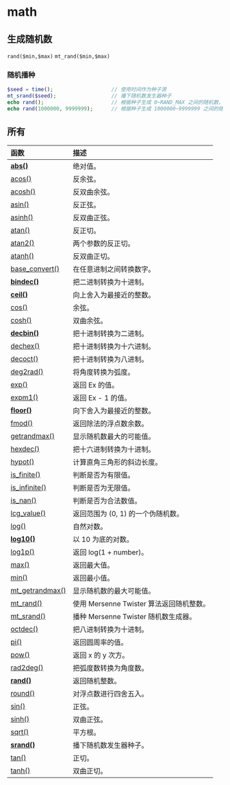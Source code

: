 # math
## 生成随机数
`rand($min,$max)`
`mt_rand($min,$max)`
### 随机播种
```php
$seed = time();                   // 使用时间作为种子源
mt_srand($seed);                  // 播下随机数发生器种子
echo rand();                      // 根据种子生成 0~RAND_MAX 之间的随机数，如果 $seed 值固定，则生成的随机数也不变
echo rand(1000000, 9999999);      // 根据种子生成 1000000~9999999 之间的随机数，如果 $seed 值固定，则生成的随机数也不变
```
## 所有
 | 函数                                                                           | 描述                                     |
 |:------------------------------------------------------------------------------ |:---------------------------------------- |
 | [**abs()**](https://www.w3school.com.cn/php/func_math_abs.asp)                 | 绝对值。                                 |
 | [acos()](https://www.w3school.com.cn/php/func_math_acos.asp)                   | 反余弦。                                 |
 | [acosh()](https://www.w3school.com.cn/php/func_math_acosh.asp)                 | 反双曲余弦。                             |
 | [asin()](https://www.w3school.com.cn/php/func_math_asin.asp)                   | 反正弦。                                 |
 | [asinh()](https://www.w3school.com.cn/php/func_math_asinh.asp)                 | 反双曲正弦。                             |
 | [atan()](https://www.w3school.com.cn/php/func_math_atan.asp)                   | 反正切。                                 |
 | [atan2()](https://www.w3school.com.cn/php/func_math_atan.asp)                  | 两个参数的反正切。                       |
 | [atanh()](https://www.w3school.com.cn/php/func_math_atanh.asp)                 | 反双曲正切。                             |
 | [base_convert()](https://www.w3school.com.cn/php/func_math_base_convert.asp)   | 在任意进制之间转换数字。                 |
 | [**bindec()**](https://www.w3school.com.cn/php/func_math_bindec.asp)           | 把二进制转换为十进制。                   |
 | [**ceil()**](https://www.w3school.com.cn/php/func_math_ceil.asp)               | 向上舍入为最接近的整数。                 |
 | [cos()](https://www.w3school.com.cn/php/func_math_cos.asp)                     | 余弦。                                   |
 | [cosh()](https://www.w3school.com.cn/php/func_math_cosh.asp)                   | 双曲余弦。                               |
 | [**decbin()**](https://www.w3school.com.cn/php/func_math_decbin.asp)           | 把十进制转换为二进制。                   |
 | [dechex()](https://www.w3school.com.cn/php/func_math_dechex.asp)               | 把十进制转换为十六进制。                 |
 | [decoct()](https://www.w3school.com.cn/php/func_math_decoct.asp)               | 把十进制转换为八进制。                   |
 | [deg2rad()](https://www.w3school.com.cn/php/func_math_deg2rad.asp)             | 将角度转换为弧度。                       |
 | [exp()](https://www.w3school.com.cn/php/func_math_exp.asp)                     | 返回 Ex 的值。                           |
 | [expm1()](https://www.w3school.com.cn/php/func_math_expm1.asp)                 | 返回 Ex - 1 的值。                       |
 | [**floor()**](https://www.w3school.com.cn/php/func_math_floor.asp)             | 向下舍入为最接近的整数。                 |
 | [fmod()](https://www.w3school.com.cn/php/func_math_fmod.asp)                   | 返回除法的浮点数余数。                   |
 | [getrandmax()](https://www.w3school.com.cn/php/func_math_getrandmax.asp)       | 显示随机数最大的可能值。                 |
 | [hexdec()](https://www.w3school.com.cn/php/func_math_hexdec.asp)               | 把十六进制转换为十进制。                 |
 | [hypot()](https://www.w3school.com.cn/php/func_math_hypot.asp)                 | 计算直角三角形的斜边长度。               |
 | [is_finite()](https://www.w3school.com.cn/php/func_math_is_finite.asp)         | 判断是否为有限值。                       |
 | [is_infinite()](https://www.w3school.com.cn/php/func_math_is_infinite.asp)     | 判断是否为无限值。                       |
 | [is_nan()](https://www.w3school.com.cn/php/func_math_is_nan.asp)               | 判断是否为合法数值。                     |
 | [lcg_value()](https://www.w3school.com.cn/php/func_math_lcg_value.asp)         | 返回范围为 (0, 1) 的一个伪随机数。       |
 | [log()](https://www.w3school.com.cn/php/func_math_log.asp)                     | 自然对数。                               |
 | [**log10()**](https://www.w3school.com.cn/php/func_math_log10.asp)             | 以 10 为底的对数。                       |
 | [log1p()](https://www.w3school.com.cn/php/func_math_log1p.asp)                 | 返回 log(1 + number)。                   |
 | [max()](https://www.w3school.com.cn/php/func_math_max.asp)                     | 返回最大值。                             |
 | [min()](https://www.w3school.com.cn/php/func_math_min.asp)                     | 返回最小值。                             |
 | [mt_getrandmax()](https://www.w3school.com.cn/php/func_math_mt_getrandmax.asp) | 显示随机数的最大可能值。                 |
 | [mt_rand()](https://www.w3school.com.cn/php/func_math_mt_rand.asp)             | 使用 Mersenne Twister 算法返回随机整数。 |
 | [mt_srand()](https://www.w3school.com.cn/php/func_math_mt_srand.asp)           | 播种 Mersenne Twister 随机数生成器。     |
 | [octdec()](https://www.w3school.com.cn/php/func_math_octdec.asp)               | 把八进制转换为十进制。                   |
 | [pi()](https://www.w3school.com.cn/php/func_math_pi.asp)                       | 返回圆周率的值。                         |
 | [pow()](https://www.w3school.com.cn/php/func_math_pow.asp)                     | 返回 x 的 y 次方。                       |
 | [rad2deg()](https://www.w3school.com.cn/php/func_math_rad2deg.asp)             | 把弧度数转换为角度数。                   |
 | [**rand()**](https://www.w3school.com.cn/php/func_math_rand.asp)               | 返回随机整数。                           |
 | [round()](https://www.w3school.com.cn/php/func_math_round.asp)                 | 对浮点数进行四舍五入。                   |
 | [sin()](https://www.w3school.com.cn/php/func_math_sin.asp)                     | 正弦。                                   |
 | [sinh()](https://www.w3school.com.cn/php/func_math_sinh.asp)                   | 双曲正弦。                               |
 | [sqrt()](https://www.w3school.com.cn/php/func_math_sqrt.asp)                   | 平方根。                                 |
 | [**srand()**](https://www.w3school.com.cn/php/func_math_srand.asp)             | 播下随机数发生器种子。                   |
 | [tan()](https://www.w3school.com.cn/php/func_math_tan.asp)                     | 正切。                                   |
 | [tanh()](https://www.w3school.com.cn/php/func_math_tanh.asp)                   | 双曲正切。                               |
 